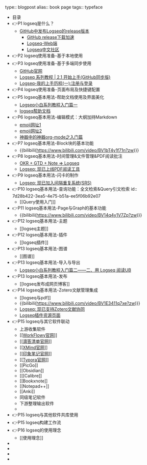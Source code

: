 type:: blogpost
alias:: book page
tags:: typeface

- 目录
- 👉P1 logseq是什么？
	- [GitHub中发布Logseq的release版本](https://github.com/logseq/logseq/releases)
		- [GitHub release下载加速]()
		- [Logseq-Web端]()
		- [Logseq中文社区]()
- 👉P2 logseq使用准备-基于本地使用
- 👉P3 logseq使用准备-基于多端同步使用
	- [GitHub官网](https://github.com/)
	- [Logseq 系列教程 \| 2.1 开始上手(GitHub同步版)](https://zhuanlan.zhihu.com/p/370564366)
	- [Logseq-我的上手历程(一):注册与登录](https://zhuanlan.zhihu.com/p/349944337/)
- 👉P4 logseq使用准备-页面布局及快捷键配置
- 👉P5 logseq基本用法-帮助文档使用及界面美化
	- [Logseq小白系列教程入门篇一](https://zhuanlan.zhihu.com/p/343854552)
	- [logseq帮助文档]()
- 👉P6 logseq基本用法-编辑模式：大纲加持Markdown
	- [emoji网址1]()
	- [emoji网址2]()
	- [神器中的神器org-mode之入门篇](https://www.cnblogs.com/qlwy/archive/2012/06/15/2551034.html)
- 👉P7 logseq基本用法-Block块的基本功能
	- {{bilibili(https://www.bilibili.com/video/BV1bT4y1f71n?zw)}}
- 👉P8 logseq基本用法-时间管理&文件管理&PDF阅读批注
	- [OKR + GTD + Note =\> Logseq](https://zhuanlan.zhihu.com/p/369386414)
	- [Logseq: 现已上线PDF阅读工具](https://zhuanlan.zhihu.com/p/397352305)
- 👉P9 logseq基本用法-闪卡的制作
	- [Logseq: 现已加入间隔重复系统(SRS)](https://zhuanlan.zhihu.com/p/392408529)
- 👉P10 logseq基本用法-查询功能：全文检索&Query引文检索
  id:: 7d28b422-3ea5-4e75-b51a-ee5f06b92e07
	- [[Query使用入门]]
- 👉P11 logseq基本用法-Page与Graph的基本功能
	- {{bilibili(https://www.bilibili.com/video/BV14q4y1V7Zp?zw)}}
- 👉P12 logseq基本用法-主题
	- [[logseq主题]]
- 👉P12 logseq基本用法-插件
	- [[logseq插件]]
- 👉P13 logseq基本用法-图谱
	- [[图谱]]
- 👉P13 logseq基本用法-导入与导出
	- [Logseq小白系列教程入门篇二——二、用 Logseq 阅读UB](https://zhuanlan.zhihu.com/p/405764984)
- 👉P13 logseq基本用法-发布
	- [[logseq发布成网页博客]]
- 👉P14 logseq基本用法-Zotero文献管理集成
	- [[logseq与pdf]]
	- {{bilibili(https://www.bilibili.com/video/BV1E3411q7xe?zw)}}
	- [Logseq: 现已支持Zotero文献协同](https://zhuanlan.zhihu.com/p/395008689)
	- [Logseq插件资源页面](https://github.com/logseq/awesome-logseq)
- 👉P15 logseq与其它软件联动
	- 上游收集软件
	- [[[WorkFlowy官网]()]]
	- [[[滴答清单官网]()]]
	- [[[XMind官网]()]]
	- [[[印象笔记官网]()]]
	- [[[Typora官网]()]]
	- [[PicGo]]
	- [[Obsidian]]
	- [[[Calibre]]
	- [[Bookxnote]]
	- [[Notepad++]]
	- [[Anki]]
	- 同级笔记软件
	- 下游整理输出软件
	-
- 👉P15 logseq与其他软件共库使用
- 👉P15 logseq构建工作流
- 👉P16 logseq的使用理念
	- [[使用理念]]
-
-
-
-